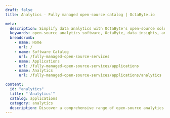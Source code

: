 ```yaml
---
draft: false
title: Analytics - Fully managed open-source catalog | OctaByte.io

meta:
  description: Simplify data analytics with OctaByte's open-source solutions. We manage installation, updates, support, and maintenance for a seamless experience.
  keywords: open-source analytics software, OctaByte, data insights, analytics solutions, software installation, backup services, software updates, analytics support, maintenance services, data analysis tools, open-source solutions
  breadcrumb:
    - name: Home
      url: /
    - name: Software Catalog
      url: /fully-managed-open-source-services
    - name: Applications
      url: /fully-managed-open-source-services/applications
    - name: Analytics
      url: /fully-managed-open-source-services/applications/analytics

content:
  id: "analytics"
  title: "'Analytics'"
  catalog: applications
  category: analytics
  description: Discover a comprehensive range of open-source analytics software at OctaByte, tailored to meet your data analysis needs. From installation to ongoing support, we take care of every detail, including backups, updates, and maintenance. Our expert services ensure a seamless experience, enabling you to focus on unlocking actionable insights from your data without worrying about technical complexities. Join the world of open-source innovation with OctaByte and elevate your data analytics journey.
---
```

